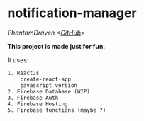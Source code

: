 # notification-manager
_PhantomDraven <[GitHub](https://github.com/PhantomDraven)>_

**This project is made just for fun.**

It uses: 

    1. ReactJs 
        create-react-app
        javascript version
    2. Firebase Database (WIP)
    3. Firebase Auth
    4. Firebase Hosting
    5. Firebase functions (maybe ?)
